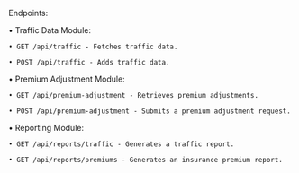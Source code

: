 Endpoints:

• Traffic Data Module:

	• GET /api/traffic - Fetches traffic data.

	• POST /api/traffic - Adds traffic data.

• Premium Adjustment Module:

	• GET /api/premium-adjustment - Retrieves premium adjustments.

	• POST /api/premium-adjustment - Submits a premium adjustment request.

• Reporting Module:

	• GET /api/reports/traffic - Generates a traffic report.

	• GET /api/reports/premiums - Generates an insurance premium report.
